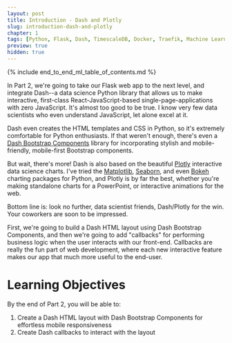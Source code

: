 ```yaml
---
layout: post
title: Introduction - Dash and Plotly
slug: introduction-dash-and-plotly
chapter: 1
tags: [Python, Flask, Dash, TimescaleDB, Docker, Traefik, Machine Learning]
preview: true
hidden: true
---
```


{% include end_to_end_ml_table_of_contents.md %}


In Part 2, we're going to take our Flask web app to the next level, and integrate Dash--a data science Python library that allows us to make interactive, first-class React-JavaScript-based single-page-applications with zero JavaScript. It's almost too good to be true. I know very few data scientists who even understand JavaScript, let alone excel at it. 

Dash even creates the HTML templates and CSS in Python, so it's extremely comfortable for Python enthusiasts. If that weren't enough, there's even a [Dash Bootstrap Components](https://dash-bootstrap-components.opensource.faculty.ai/) library for incorporating stylish and mobile-friendly, mobile-first Bootstrap components.

But wait, there's more! Dash is also based on the beautiful [Plotly](https://plotly.com/) interactive data science charts. I've tried the [Matplotlib](https://matplotlib.org/), [Seaborn](https://seaborn.pydata.org/), and even [Bokeh](https://docs.bokeh.org/en/latest/index.html) charting packages for Python, and Plotly is by far the best, whether you're making standalone charts for a PowerPoint, or interactive animations for the web. 

Bottom line is: look no further, data scientist friends, Dash/Plotly for the win. Your coworkers are soon to be impressed.

First, we're going to build a Dash HTML layout using Dash Bootstrap Components, and then we're going to add "callbacks" for performing business logic when the user interacts with our front-end. Callbacks are really the fun part of web development, where each new interactive feature makes our app that much more useful to the end-user. 

# Learning Objectives
By the end of Part 2, you will be able to:
1. Create a Dash HTML layout with Dash Bootstrap Components for effortless mobile responsiveness
2. Create Dash callbacks to interact with the layout
